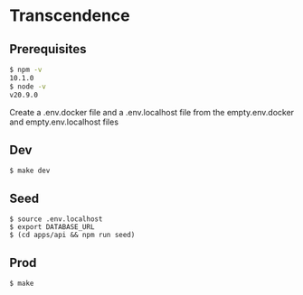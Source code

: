 # Transcendence

## Prerequisites
```bash
$ npm -v
10.1.0
$ node -v
v20.9.0
```
Create a .env.docker file and a .env.localhost file from the empty.env.docker and empty.env.localhost files

## Dev
```
$ make dev
```
## Seed
```
$ source .env.localhost
$ export DATABASE_URL
$ (cd apps/api && npm run seed)
```

## Prod
```
$ make
```
